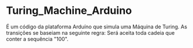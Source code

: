 # Turing_Machine_Arduino
É um código da plataforma Arduíno que simula uma Máquina de Turing. As transições se baseiam na seguinte regra: Será aceita toda cadeia que conter a sequência "100".
